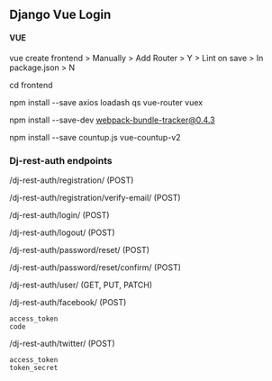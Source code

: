 ## Django Vue Login

#### VUE

vue create frontend > Manually > Add Router > Y > Lint on save > In package.json > N

cd frontend 

npm install --save axios loadash qs vue-router vuex
 
npm install --save-dev webpack-bundle-tracker@0.4.3    

npm install --save countup.js vue-countup-v2


### Dj-rest-auth endpoints

/dj-rest-auth/registration/ (POST)

/dj-rest-auth/registration/verify-email/ (POST)

/dj-rest-auth/login/ (POST) 
 
/dj-rest-auth/logout/ (POST)

/dj-rest-auth/password/reset/ (POST)

/dj-rest-auth/password/reset/confirm/ (POST)

/dj-rest-auth/user/ (GET, PUT, PATCH)

/dj-rest-auth/facebook/ (POST)

    access_token
    code
    
    
/dj-rest-auth/twitter/ (POST)

    access_token
    token_secret

